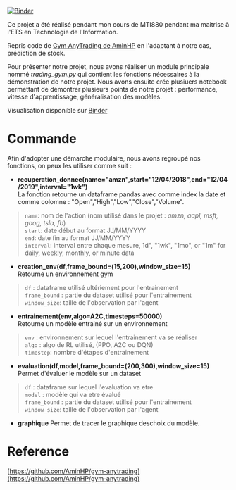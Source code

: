 [![Binder](https://mybinder.org/badge_logo.svg)](https://mybinder.org/v2/gh/LucasScellos/tradingprojectRL/HEAD)

Ce projet a été réalisé pendant mon cours de MTI880 pendant ma maitrise à l'ETS en Technologie de l'Information. 

Repris code de [Gym AnyTrading de AminHP](https://github.com/AminHP/gym-anytrading) en l'adaptant à notre cas, prédiction de stock. 

Pour présenter notre projet, nous avons réaliser un module principale nommé *trading_gym.py* qui contient les fonctions nécessaires à la démonstration de notre projet. Nous avons ensuite crée plusiuers notebook permettant de démontrer plusieurs points de notre projet : performance, vitesse d'apprentissage, généralisation des modèles.
 
Visualisation disponible sur [Binder](https://mybinder.org/v2/gh/LucasScellos/tradingprojectRL/HEAD)

# Commande 
Afin d'adopter une démarche modulaire, nous avons regroupé nos fonctions, on peux les utiliser comme suit : 
* **recuperation_donnee(name="amzn",start="12/04/2018",end="12/04/2019",interval="1wk")**  
  La fonction retourne un dataframe pandas avec comme index la date et comme colomne : "Open","High","Low","Close","Volume". 
> `name`: nom de l'action (nom utilisé dans le projet : *amzn, aapl, msft, goog, tsla, fb*)  
> `start`: date début au format JJ/MM/YYYY  
> `end`: date fin au format JJ/MM/YYYY  
> `interval`: interval entre chaque mesure, 1d", "1wk", "1mo", or "1m" for daily, weekly, monthly, or minute data  

* **creation_env(df,frame_bound=(15,200),window_size=15)**  
  Retourne un environnement gym  
> `df` : dataframe utilisé ultériement pour l'entrainement  
> `frame_bound` : partie du dataset utilisé pour l'entrainement  
> `window_size`: taille de l'observation par l'agent  


* **entrainement(env,algo=A2C,timesteps=50000)**  
  Retourne un modèle entrainé sur un environnement  
> `env` : environnement sur lequel l'entrainement va se réaliser  
> `algo` : algo de RL utilisé, (PPO, A2C ou DQN)  
> `timestep`: nombre d'étapes d'entrainement  

* **evaluation(df,model,frame_bound=(200,300),window_size=15)**  
  Permet d'évaluer le modèle sur un dataset  
> `df` : dataframe sur lequel l'evaluation va etre   
>  `model` : modèle qui va etre évalué  
> `frame_bound` : partie du dataset utilisé pour l'entrainement  
> `window_size`: taille de l'observation par l'agent  

* **graphique**
    Permet de tracer le graphique deschoix du modèle. 


# Reference 
[https://github.com/AminHP/gym-anytrading](https://github.com/AminHP/gym-anytrading)